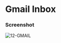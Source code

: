# Gmail Inbox

### Screenshot

![12-GMAIL](https://github.com/iamhoonpark/html-css-fundamentals/assets/89704967/4ed4509f-f80e-44ed-97d1-085ec9365363)
